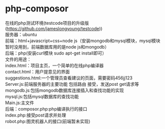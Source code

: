 # php-composor<br>
在线的php测试环境(testcode项目的升级版(https://github.com/jameslongyoung/testcode))<br>
服务器：ubuntu<br>
前端：html+javascript+css+node js（安装mongodb和mysql模块，mysql模块暂时没用到，前端数据库用的是node js和mongodb）<br>
后端：php(安装curl模块 sudo apt-get install即可）<br>文件的用途：<br>index.html：项目主页，一个简单的在线php编译器 <br>contact.html：用户提意见的界面<br> suggestions.html:一个管理员查看建议的页面，需要密码456jj123<br>
Server.js:前端服务器的主要功能 包括路由 接受，发送post get请求等<br>
mongodb.js:包括mongodb数据库连接插入和查找功能的实现<br>
mysql.js:包括mysql数据库的查找功能<br>
Main.js:主文件<br>
后端：composor.php:php编译执行的接口<br>
index.php:接受post请求并处理<br>
robot.php:图灵机器人的接口(前端暂未实现)<br>
